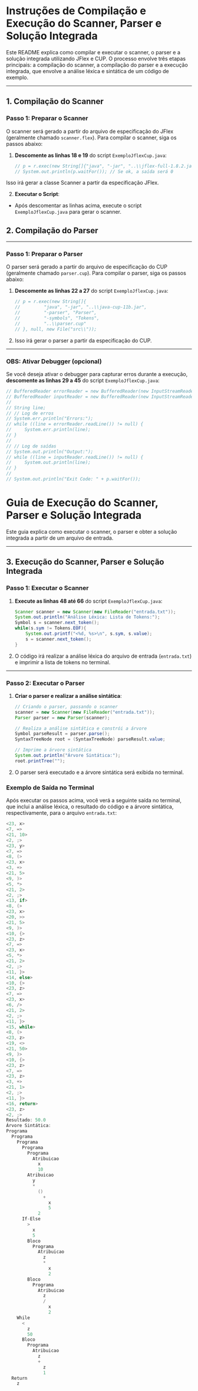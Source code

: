 # Instruções de Compilação e Execução do Scanner, Parser e Solução Integrada

Este README explica como compilar e executar o scanner, o parser e a solução integrada utilizando JFlex e CUP. O processo envolve três etapas principais: a compilação do scanner, a compilação do parser e a execução integrada, que envolve a análise léxica e sintática de um código de exemplo.

---

## 1. Compilação do Scanner

### Passo 1: Preparar o Scanner
O scanner será gerado a partir do arquivo de especificação do JFlex (geralmente chamado `scanner.flex`). Para compilar o scanner, siga os passos abaixo:

1. **Descomente as linhas 18 e 19** do script `ExemploJflexCup.java`:
   ```java
   // p = r.exec(new String[]{"java", "-jar", "..\\jflex-full-1.8.2.jar", "..\\scanner.flex"}, null, new File("src\\"));
   // System.out.println(p.waitFor()); // Se ok, a saída será 0
Isso irá gerar a classe Scanner a partir da especificação JFlex.


2. **Executar o Script**:
- Após descomentar as linhas acima, execute o script `ExemploJflexCup.java` para gerar o scanner.

## 2. Compilação do Parser
------------------------

### Passo 1: Preparar o Parser

O parser será gerado a partir do arquivo de especificação do CUP (geralmente chamado `parser.cup`). Para compilar o parser, siga os passos abaixo:

1. **Descomente as linhas 22 a 27** do script `ExemploJflexCup.java`:

    ```java
    // p = r.exec(new String[]{
    //         "java", "-jar", "..\\java-cup-11b.jar",
    //         "-parser", "Parser",
    //         "-symbols", "Tokens",
    //         "..\\parser.cup"
    // }, null, new File("src\\"));
    ```

2. Isso irá gerar o parser a partir da especificação do CUP.

---

### OBS: Ativar Debugger (opcional)

Se você deseja ativar o debugger para capturar erros durante a execução, **descomente as linhas 29 a 45** do script `ExemploJflexCup.java`:

```java
// BufferedReader errorReader = new BufferedReader(new InputStreamReader(p.getErrorStream()));
// BufferedReader inputReader = new BufferedReader(new InputStreamReader(p.getInputStream()));
//
// String line;
// // Log de erros
// System.err.println("Errors:");
// while ((line = errorReader.readLine()) != null) {
//     System.err.println(line);
// }
//
// // Log de saídas
// System.out.println("Output:");
// while ((line = inputReader.readLine()) != null) {
//     System.out.println(line);
// }
//
// System.out.println("Exit Code: " + p.waitFor());
```



# Guia de Execução do Scanner, Parser e Solução Integrada

Este guia explica como executar o scanner, o parser e obter a solução integrada a partir de um arquivo de entrada.

---

## 3. Execução do Scanner, Parser e Solução Integrada

### Passo 1: Executar o Scanner

1. **Execute as linhas 48 até 66** do script `ExemploJflexCup.java`:

    ```java
    Scanner scanner = new Scanner(new FileReader("entrada.txt"));
    System.out.println("Análise Léxica: Lista de Tokens:");
    Symbol s = scanner.next_token();
    while(s.sym != Tokens.EOF){
        System.out.printf("<%d, %s>\n", s.sym, s.value);
        s = scanner.next_token();
    }
    ```

2. O código irá realizar a análise léxica do arquivo de entrada (`entrada.txt`) e imprimir a lista de tokens no terminal.

---

### Passo 2: Executar o Parser

1. **Criar o parser e realizar a análise sintática**:

    ```java
    // Criando o parser, passando o scanner
    scanner = new Scanner(new FileReader("entrada.txt"));
    Parser parser = new Parser(scanner);

    // Realiza a análise sintática e constrói a árvore
    Symbol parseResult = parser.parse();
    SyntaxTreeNode root = (SyntaxTreeNode) parseResult.value;

    // Imprime a árvore sintática
    System.out.println("Árvore Sintática:");
    root.printTree("");
    ```

2. O parser será executado e a árvore sintática será exibida no terminal.

### Exemplo de Saída no Terminal
   Após executar os passos acima, você verá a seguinte saída no terminal, que inclui a análise léxica, o resultado do código e a árvore sintática, respectivamente, para o arquivo `entrada.txt`:
   
```java
<23, x>
<7, =>
<21, 10>
<2, ;>
<23, y>
<7, =>
<8, (>
<23, x>
<3, +>
<21, 5>
<9, )>
<5, *>
<21, 2>
<2, ;>
<13, if>
<8, (>
<23, x>
<20, >>
<21, 5>
<9, )>
<10, {>
<23, z>
<7, =>
<23, x>
<5, *>
<21, 2>
<2, ;>
<11, }>
<14, else>
<10, {>
<23, z>
<7, =>
<23, x>
<6, />
<21, 2>
<2, ;>
<11, }>
<15, while>
<8, (>
<23, z>
<19, <>
<21, 50>
<9, )>
<10, {>
<23, z>
<7, =>
<23, z>
<3, +>
<21, 1>
<2, ;>
<11, }>
<16, return>
<23, z>
<2, ;>
Resultado: 50.0
Árvore Sintática:
Programa
  Programa
    Programa
      Programa
        Programa
          Atribuicao
            x
            10
        Atribuicao
          y
          *
            ()
              +
                x
                5
            2
      If-Else
        >
          x
          5
        Bloco
          Programa
            Atribuicao
              z
              *
                x
                2
        Bloco
          Programa
            Atribuicao
              z
              /
                x
                2
    While
      <
        z
        50
      Bloco
        Programa
          Atribuicao
            z
            +
              z
              1
  Return
    z


```